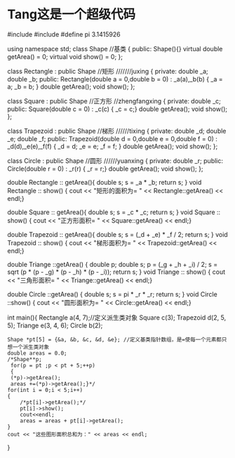 # Tang这是一个超级代码
#include <iostream>
#include <cmath>
#define pi 3.1415926

using namespace std;
class Shape  //基类
{
public:
    Shape(){}
    virtual double getArea() = 0;
    virtual void show() = 0;
};

class Rectangle : public Shape   //矩形                                                                  ///////juxing
{
private:
    double _a;
    double _b;
public:
    Rectangle(double a = 0,double b = 0) : _a(a),_b(b)
    { _a = a;
      _b = b;
    }
    double getArea();
    void show();
};

class Square : public Shape   //正方形                                                                  //zhengfangxing
{
private:
    double _c;
public:
    Square(double c = 0) : _c(c)
    { _c = c;}
    double getArea();
    void show();
};

class Trapezoid : public Shape  //梯形                                     //////tixing
{
private:
    double _d;
    double _e;
    double _f;
public:
    Trapezoid(double d = 0,double e = 0,double f = 0) : _d(d),_e(e),_f(f)
    { _d = d;
      _e = e;
      _f = f;
    }
    double getArea();
    void show();
};

class Circle : public Shape   //圆形                                        //////yuanxing
{
private:
    double _r;
public:
    Circle(double r = 0) : _r(r)
    { _r = r;}
    double getArea();
    void show();
};

double Rectangle :: getArea(){
    double s;
    s = _a * _b;
    return s;
}
void Rectangle :: show()
{ cout << "矩形的面积为=  " << Rectangle::getArea() << endl;}

double Square :: getArea(){
    double s;
    s = _c * _c;
    return s;
}
void Square :: show()
{ cout << "正方形面积=  " << Square::getArea() << endl;}

double Trapezoid :: getArea(){
    double s;
    s = (_d + _e) * _f / 2;
    return s;
}
void Trapezoid :: show()
{ cout << "梯形面积为=  " << Trapezoid::getArea() << endl;}

double Triange ::getArea() {
    double p;
    double s;
    p = (_g + _h + _i) / 2;
    s = sqrt (p * (p - _g) * (p - _h) * (p - _i));
    return s;
}
void Triange :: show()
{ cout << "三角形面积=  " << Triange::getArea() << endl;}

double Circle ::getArea() {
    double s;
    s = pi * _r * _r;
    return s;
}
void Circle ::show()
{ cout << "圆形面积为=  " << Circle::getArea() << endl;}

int main(){
    Rectangle a(4, 7);//定义派生类对象
    Square c(3);
    Trapezoid d(2, 5, 5);
    Triange e(3, 4, 6);
    Circle b(2);

    Shape *pt[5] = {&a, &b, &c, &d, &e}; //定义基类指针数组，是=使每一个元素都只想一个派生类对象
    double areas = 0.0;
    /*Shape**p;
     for(p = pt ;p < pt + 5;++p)
     {
     (*p)->getArea();
     areas +=(*p)->getArea();}*/
    for(int i = 0;i < 5;i++)
    {
        /*pt[i]->getArea();*/
        pt[i]->show();
        cout<<endl;
        areas = areas + pt[i]->getArea();
    }
    cout << "这些图形面积总和为：" << areas << endl;
}
